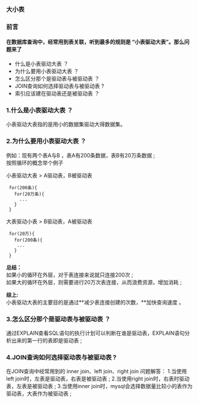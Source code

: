 ###  大小表

### 前言
#### 在数据库查询中，经常用到表关联，听到最多的规则是 “小表驱动大表”。那么问题来了

- 什么是小表驱动大表 ？
- 为什么要用小表驱动大表 ？
- 怎么区分那个是驱动表与被驱动表 ？
- JOIN查询如何选择驱动表与被驱动表 ?
- 索引应该建在驱动表还是被驱动表 ？

### 1.什么是小表驱动大表 ？
小表驱动大表指的是用小的数据集驱动大得数据集。

### 2.为什么要用小表驱动大表 ？
例如：现有两个表A与B ，表A有200条数据，表B有20万条数据 ;  
按照循环的概念举个例子

小表驱动大表 > A驱动表，B被驱动表
```
 for(200条){
   for(20万条){
     ...
   }
 }
```

大表驱动小表 > B驱动表，A被驱动表
```
 for(20万){
   for(200条){
    ...
   }
 }
```


**总结：**  
如果小的循环在外层，对于表连接来说就只连接200次 ;  
如果大的循环在外层，则需要进行20万次表连接，从而浪费资源，增加消耗 ;  

**综上:**  
小表驱动大表的主要目的是通过**减少表连接创建的次数，**加快查询速度 。

### 3.怎么区分那个是驱动表与被驱动表 ？
通过EXPLAIN查看SQL语句的执行计划可以判断在谁是驱动表，EXPLAIN语句分析出来的第一行的表即是驱动表 ;

### 4.JOIN查询如何选择驱动表与被驱动表 ?
在JOIN查询中经常用到的 inner join、left join、right join
问题解答：
1.当使用left join时，左表是驱动表，右表是被驱动表 ;
2.当使用right join时，右表时驱动表，左表是被驱动表 ;
3.当使用inner join时，mysql会选择数据量比较小的表作为驱动表，大表作为被驱动表 ;
